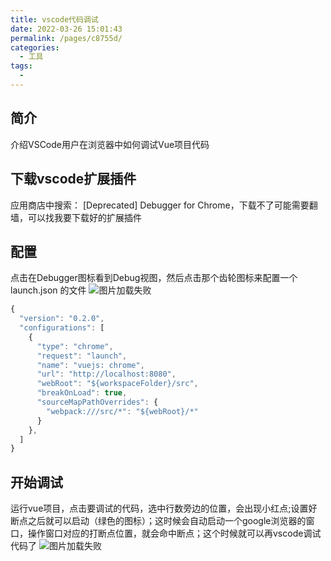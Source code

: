 ```yaml
---
title: vscode代码调试
date: 2022-03-26 15:01:43
permalink: /pages/c8755d/
categories:
  - 工具
tags:
  - 
---
```



## 简介

介绍VSCode用户在浏览器中如何调试Vue项目代码

<!-- more -->

## 下载vscode扩展插件

应用商店中搜索： [Deprecated] Debugger for Chrome，下载不了可能需要翻墙，可以找我要下载好的扩展插件

## 配置
点击在Debugger图标看到Debug视图，然后点击那个齿轮图标来配置一个 launch.json 的文件
![图片加载失败](https://vkceyugu.cdn.bspapp.com/VKCEYUGU-3609f3af-dcdf-46cf-9b42-d5c482759b0f/e61712d1-6116-4f0f-b3b3-3e67ac3bfde9.png)

```js
{
  "version": "0.2.0",
  "configurations": [
    {
      "type": "chrome",
      "request": "launch",
      "name": "vuejs: chrome",
      "url": "http://localhost:8080",
      "webRoot": "${workspaceFolder}/src",
      "breakOnLoad": true,
      "sourceMapPathOverrides": {
        "webpack:///src/*": "${webRoot}/*"
      }
    },
  ]
}

```

## 开始调试
运行vue项目，点击要调试的代码，选中行数旁边的位置，会出现小红点;设置好断点之后就可以启动（绿色的图标）；这时候会自动启动一个google浏览器的窗口，操作窗口对应的打断点位置，就会命中断点；这个时候就可以再vscode调试代码了
![图片加载失败](https://vkceyugu.cdn.bspapp.com/VKCEYUGU-3609f3af-dcdf-46cf-9b42-d5c482759b0f/42c53789-87cb-4e98-92c8-deac0fba997a.png)
